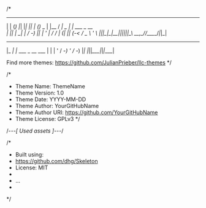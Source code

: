 /*
  _    _ _   _   _     _    _      _      ___        _             
 | |  (_) |_| |_| |___| |  (_)_ _ | |__  / __|  _ __| |_ ___ _ __  
 | |__| |  _|  _| / -_) |__| | ' \| / / | (_| || (_-<  _/ _ \ '  \ 
 |____|_|\__|\__|_\___|____|_|_||_|_\_\  \___\_,_/__/\__\___/_|_|_|
  _____ _                  
 |_   _| |_  ___ _ __  ___ 
   | | | ' \/ -_) '  \/ -_)
   |_| |_||_\___|_|_|_\___|

 Find more themes: https://github.com/JulianPrieber/llc-themes
*/                                                                                                                                                                                                                                                                                                                                                                       

/*
*	Theme Name: ThemeName
*	Theme Version: 1.0
*	Theme Date: YYYY-MM-DD
*	Theme Author: YourGitHubName
*	Theme Author URI: https://github.com/YourGitHubName
*	Theme License: GPLv3
*/



/*---[ Used assets ]---*/

/*
* Built using:
* https://github.com/dhg/Skeleton
* License: MIT
*
* ...
*
*/